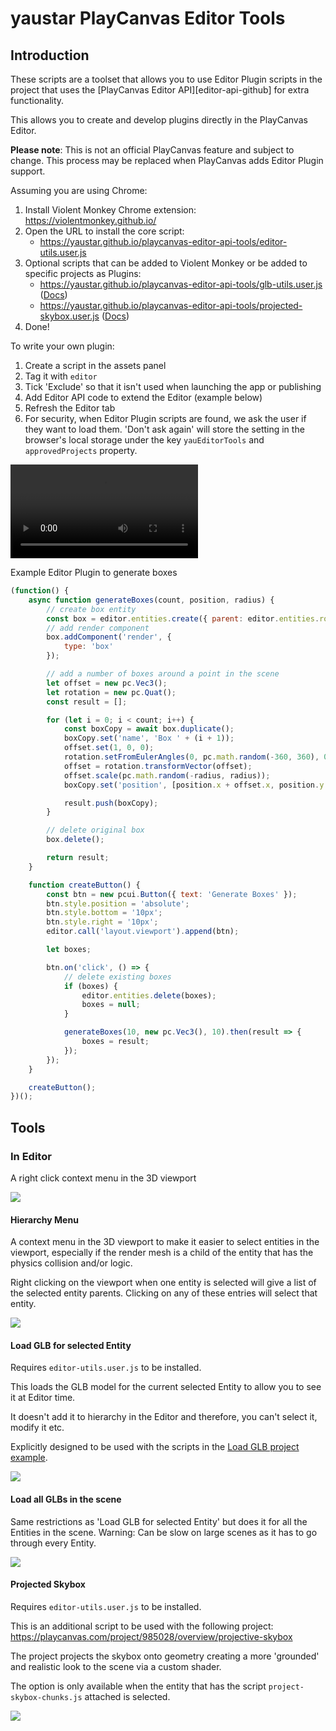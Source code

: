 # yaustar PlayCanvas Editor Tools

## Introduction

These scripts are a toolset that allows you to use Editor Plugin scripts in the project that uses the [PlayCanvas Editor API][editor-api-github] for extra functionality.

This allows you to create and develop plugins directly in the PlayCanvas Editor.

**Please note**: This is not an official PlayCanvas feature and subject to change. This process may be replaced when PlayCanvas adds Editor Plugin support.

Assuming you are using Chrome:

1. Install Violent Monkey Chrome extension: https://violentmonkey.github.io/
2. Open the URL to install the core script:
    - https://yaustar.github.io/playcanvas-editor-api-tools/editor-utils.user.js
3. Optional scripts that can be added to Violent Monkey or be added to specific projects as Plugins:
    - https://yaustar.github.io/playcanvas-editor-api-tools/glb-utils.user.js ([Docs](#load-glb-for-selected-entity))
    - https://yaustar.github.io/playcanvas-editor-api-tools/projected-skybox.user.js ([Docs](#projected-skybox))
4. Done!

To write your own plugin:

1. Create a script in the assets panel
2. Tag it with `editor`
3. Tick 'Exclude' so that it isn't used when launching the app or publishing
4. Add Editor API code to extend the Editor (example below)
5. Refresh the Editor tab
6. For security, when Editor Plugin scripts are found, we ask the user if they want to load them. 'Don't ask again' will store the setting in the browser's local storage under the key `yauEditorTools` and `approvedProjects` property.

![](images/editor-plugins-example.mp4)

Example Editor Plugin to generate boxes
```javascript
(function() {
    async function generateBoxes(count, position, radius) {
        // create box entity
        const box = editor.entities.create({ parent: editor.entities.root });
        // add render component
        box.addComponent('render', {
            type: 'box'
        });

        // add a number of boxes around a point in the scene
        let offset = new pc.Vec3();
        let rotation = new pc.Quat();
        const result = [];

        for (let i = 0; i < count; i++) {
            const boxCopy = await box.duplicate();
            boxCopy.set('name', 'Box ' + (i + 1));
            offset.set(1, 0, 0);
            rotation.setFromEulerAngles(0, pc.math.random(-360, 360), 0);
            offset = rotation.transformVector(offset);
            offset.scale(pc.math.random(-radius, radius));
            boxCopy.set('position', [position.x + offset.x, position.y + offset.y, position.z + offset.z]);

            result.push(boxCopy);
        }

        // delete original box
        box.delete();

        return result;
    }

    function createButton() {
        const btn = new pcui.Button({ text: 'Generate Boxes' });
        btn.style.position = 'absolute';
        btn.style.bottom = '10px';
        btn.style.right = '10px';
        editor.call('layout.viewport').append(btn);

        let boxes;

        btn.on('click', () => {
            // delete existing boxes
            if (boxes) {
                editor.entities.delete(boxes);
                boxes = null;
            }

            generateBoxes(10, new pc.Vec3(), 10).then(result => {
                boxes = result;
            });
        });
    }

    createButton();
})();
```

## Tools

### In Editor

A right click context menu in the 3D viewport

![](images/editor-context-menu.jpg)

#### Hierarchy Menu

A context menu in the 3D viewport to make it easier to select entities in the viewport, especially if the render mesh is a child of the entity that has the physics collision and/or logic.

Right clicking on the viewport when one entity is selected will give a list of the selected entity parents. Clicking on any of these entries will select that entity.

![](images/right-click-hierarchy-menu.gif)

#### Load GLB for selected Entity

Requires `editor-utils.user.js` to be installed.

This loads the GLB model for the current selected Entity to allow you to see it at Editor time.

It doesn't add it to hierarchy in the Editor and therefore, you can't select it, modify it etc.

Explicitly designed to be used with the scripts in the [Load GLB project example](https://developer.playcanvas.com/en/tutorials/loading-gltf-glbs/).

![](images/load-glb-single.gif)

#### Load all GLBs in the scene

Same restrictions as 'Load GLB for selected Entity' but does it for all the Entities in the scene. Warning: Can be slow on large scenes as it has to go through every Entity.

![](images/load-all-glbs.gif)

#### Projected Skybox

Requires `editor-utils.user.js` to be installed.

This is an additional script to be used with the following project: https://playcanvas.com/project/985028/overview/projective-skybox

The project projects the skybox onto geometry creating a more 'grounded' and realistic look to the scene via a custom shader.

The option is only available when the entity that has the script `project-skybox-chunks.js` attached is selected.

![](images/projected-skybox.gif)
